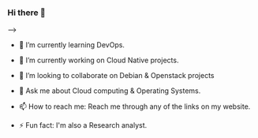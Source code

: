 ### Hi there 👋

<!--
**peethaajiboy/peethaajiboy** is a ✨ _special_ ✨ repository because its `README.md` (this file) appears on your GitHub profile.

Here are some ideas to get you started:

<!-- - 🤔 I’m looking for help with ... -->
-->
- 🌱 I’m currently learning DevOps.
- 🔭 I’m currently working on Cloud Native projects.
- 👯 I’m looking to collaborate on Debian & Openstack projects
- 💬 Ask me about Cloud computing & Operating Systems.
- 📫 How to reach me: Reach me through any of the links on my website.

- ⚡ Fun fact: I'm also a Research analyst.
